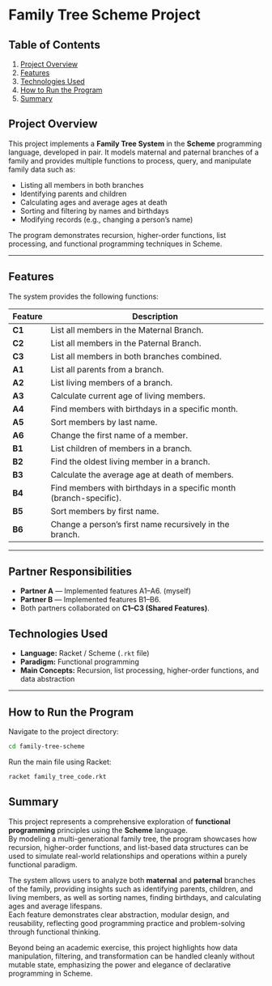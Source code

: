 # Family Tree Scheme Project

## Table of Contents
1. [Project Overview](#project-overview)
2. [Features](#features)
3. [Technologies Used](#technologies-used)
4. [How to Run the Program](#how-to-run-the-program)
5. [Summary](#summary)

## Project Overview

This project implements a **Family Tree System** in the **Scheme** programming language, developed in pair. 
It models maternal and paternal branches of a family and provides multiple functions to process, query, and manipulate family data such as:

- Listing all members in both branches  
- Identifying parents and children  
- Calculating ages and average ages at death  
- Sorting and filtering by names and birthdays  
- Modifying records (e.g., changing a person’s name)

The program demonstrates recursion, higher-order functions, list processing, and functional programming techniques in Scheme.

---

## Features

The system provides the following functions:

| Feature | Description |
|---------|-------------|
| **C1** | List all members in the Maternal Branch. |
| **C2** | List all members in the Paternal Branch. |
| **C3** | List all members in both branches combined. |
| **A1** | List all parents from a branch. |
| **A2** | List living members of a branch. |
| **A3** | Calculate current age of living members. |
| **A4** | Find members with birthdays in a specific month. |
| **A5** | Sort members by last name. |
| **A6** | Change the first name of a member. |
| **B1** | List children of members in a branch. |
| **B2** | Find the oldest living member in a branch. |
| **B3** | Calculate the average age at death of members. |
| **B4** | Find members with birthdays in a specific month (branch-specific). |
| **B5** | Sort members by first name. |
| **B6** | Change a person’s first name recursively in the branch. |

---

## Partner Responsibilities
- **Partner A** — Implemented features A1–A6. (myself)  
- **Partner B** — Implemented features B1–B6.  
- Both partners collaborated on **C1–C3 (Shared Features)**.

## Technologies Used
- **Language:** Racket / Scheme (`.rkt` file)
- **Paradigm:** Functional programming
- **Main Concepts:** Recursion, list processing, higher-order functions, and data abstraction

---

## How to Run the Program

Navigate to the project directory:

```bash
cd family-tree-scheme
```
Run the main file using Racket:

```bash
racket family_tree_code.rkt
```
## Summary

This project represents a comprehensive exploration of **functional programming** principles using the **Scheme** language.  
By modeling a multi-generational family tree, the program showcases how recursion, higher-order functions, and list-based data structures can be used to simulate real-world relationships and operations within a purely functional paradigm.

The system allows users to analyze both **maternal** and **paternal** branches of the family, providing insights such as identifying parents, children, and living members, as well as sorting names, finding birthdays, and calculating ages and average lifespans.  
Each feature demonstrates clear abstraction, modular design, and reusability, reflecting good programming practice and problem-solving through functional thinking.

Beyond being an academic exercise, this project highlights how data manipulation, filtering, and transformation can be handled cleanly without mutable state, emphasizing the power and elegance of declarative programming in Scheme.



